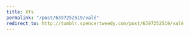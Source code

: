 ```yaml
---
title: Xfs
permalink: "/post/6397252519/valé"
redirect_to: http://tumblr.spencertweedy.com/post/6397252519/valé
---
```


